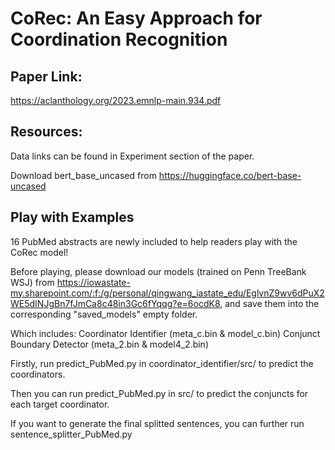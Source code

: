 # CoRec: An Easy Approach for Coordination Recognition

## Paper Link: 

https://aclanthology.org/2023.emnlp-main.934.pdf

## Resources:

Data links can be found in Experiment section of the paper.

Download bert_base_uncased from https://huggingface.co/bert-base-uncased

## Play with Examples

16 PubMed abstracts are newly included to help readers play with the CoRec model! 

Before playing, please download our models (trained on Penn TreeBank WSJ) from https://iowastate-my.sharepoint.com/:f:/g/personal/qingwang_iastate_edu/EglvnZ9wv6dPuX2WE5dINJgBn7fJmCa8c48in3Gc6fYqqg?e=6ocdK8, and save them into the corresponding "saved_models" empty folder.

Which includes:
Coordinator Identifier (meta_c.bin & model_c.bin)
Conjunct Boundary Detector (meta_2.bin & model4_2.bin)  

Firstly, run predict_PubMed.py in coordinator_identifier/src/ to predict the coordinators.

Then you can run predict_PubMed.py in src/ to predict the conjuncts for each target coordinator.

If you want to generate the final splitted sentences, you can further run sentence_splitter_PubMed.py

